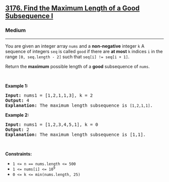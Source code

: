 <h2><a href="https://leetcode.com/problems/find-the-maximum-length-of-a-good-subsequence-i">3176. Find the Maximum Length of a Good Subsequence I</a></h2><h3>Medium</h3><hr><p>You are given an integer array <code>nums</code> and a  <strong>non-negative</strong> integer <code>k</code> A sequence of integers <code>seq</code> is called <code>good</code> if there are <strong>at most</strong> <code>k</code> indices <code>i</code> in the range <code>[0, seq.length - 2]</code> such that <code>seq[i] != seq[i + 1]</code>.</p>

<p>Return the <strong>maximum</strong> possible length of a <strong>good</strong> subsequence of <code>nums</code>.</p>



<p>&nbsp;</p>
<p><strong class="example">Example 1:</strong></p>

<pre>
<strong>Input:</strong> nums1 = [1,2,1,1,3], k = 2
<strong>Output:</strong> 4
<strong>Explanation:</strong> The maximum length subsequence is <code>[1,2,1,1]</code>.
</pre>

<p><strong class="example">Example 2:</strong></p>

<pre>
<strong>Input:</strong> nums1 = [1,2,3,4,5,1], k = 0
<strong>Output:</strong> 2
<strong>Explanation:</strong> The maximum length subsequence is [1,1].
</pre>


<p>&nbsp;</p>
<p><strong>Constraints:</strong></p>

<ul>
	<li><code>1 &lt;= n == nums.length &lt;= 500</code></li>
	<li><code>1 &lt;= nums[i] &lt;= 10<sup>9</sup></code></li>
	<li><code>0 &lt;= k &lt;= min(nums.length, 25)</code></li>
</ul>
